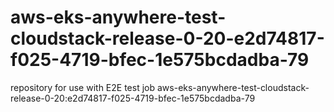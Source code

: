 # aws-eks-anywhere-test-cloudstack-release-0-20-e2d74817-f025-4719-bfec-1e575bcdadba-79
repository for use with E2E test job aws-eks-anywhere-test-cloudstack-release-0-20:e2d74817-f025-4719-bfec-1e575bcdadba-79
